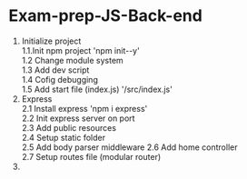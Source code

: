 # Exam-prep-JS-Back-end

1.  Initialize project  
    1.1.Init npm project 'npm init--y'  
    1.2 Change module system  
    1.3 Add dev script  
    1.4 Cofig debugging  
    1.5 Add start file (index.js) '/src/index.js'
2.  Express  
    2.1 Install express 'npm i express'  
    2.2 Init express server on port  
    2.3 Add public resources   
    2.4 Setup static folder  
    2.5 Add body parser middleware 
    2.6 Add home controller    
    2.7 Setup routes file (modular router)  
3.  